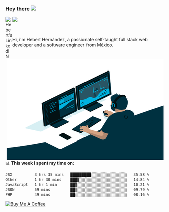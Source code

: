 ### Hey there <img src="https://media.giphy.com/media/hvRJCLFzcasrR4ia7z/giphy.gif" width="25px">
<a href="https://www.linkedin.com/in/evertcode/" target="_blank">
  <img align="left" alt="Hebert's LinkedIN" width="22px" src="https://raw.githubusercontent.com/peterthehan/peterthehan/master/assets/linkedin.svg" />
</a>

![](https://visitor-badge.glitch.me/badge?page_id=evertcode.evertcode)

<br />

Hi, i'm Hebert Hernández, a passionate self-taught full stack web developer and a software engineer from México.

<img align="right" alt="GIF" src="https://github.com/evertcode/evertcode/blob/master/code.gif?raw=true" width="500" height="320" />

📊 **This week i spent my time on:**

<!--START_SECTION:waka-->
```text
JSX          3 hrs 35 mins   █████████░░░░░░░░░░░░░░░░   35.58 % 
Other        1 hr 30 mins    ███▓░░░░░░░░░░░░░░░░░░░░░   14.84 % 
JavaScript   1 hr 1 min      ██▓░░░░░░░░░░░░░░░░░░░░░░   10.21 % 
JSON         59 mins         ██▒░░░░░░░░░░░░░░░░░░░░░░   09.79 % 
PHP          49 mins         ██░░░░░░░░░░░░░░░░░░░░░░░   08.16 % 
```
<!--END_SECTION:waka-->

<a href="https://www.buymeacoffee.com/evertcode" target="_blank"><img src="https://cdn.buymeacoffee.com/buttons/v2/default-red.png" alt="Buy Me A Coffee" width="150" ></a>

